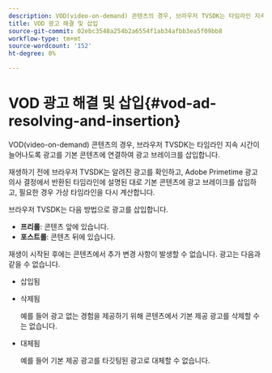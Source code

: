 ```yaml
---
description: VOD(video-on-demand) 콘텐츠의 경우, 브라우저 TVSDK는 타임라인 지속 시간이 늘어나도록 광고를 기본 콘텐츠에 연결하여 광고 브레이크를 삽입합니다.
title: VOD 광고 해결 및 삽입
source-git-commit: 02ebc3548a254b2a6554f1ab34afbb3ea5f09bb8
workflow-type: tm+mt
source-wordcount: '152'
ht-degree: 0%

---
```


# VOD 광고 해결 및 삽입{#vod-ad-resolving-and-insertion}

VOD(video-on-demand) 콘텐츠의 경우, 브라우저 TVSDK는 타임라인 지속 시간이 늘어나도록 광고를 기본 콘텐츠에 연결하여 광고 브레이크를 삽입합니다.

재생하기 전에 브라우저 TVSDK는 알려진 광고를 확인하고, Adobe Primetime 광고 의사 결정에서 반환된 타임라인에 설명된 대로 기본 콘텐츠에 광고 브레이크를 삽입하고, 필요한 경우 가상 타임라인을 다시 계산합니다.

브라우저 TVSDK는 다음 방법으로 광고를 삽입합니다.

* **프리롤**: 콘텐츠 앞에 있습니다.
* **포스트롤**: 콘텐츠 뒤에 있습니다.

재생이 시작된 후에는 콘텐츠에서 추가 변경 사항이 발생할 수 없습니다. 광고는 다음과 같을 수 없습니다.

* 삽입됨
* 삭제됨

  예를 들어 광고 없는 경험을 제공하기 위해 콘텐츠에서 기본 제공 광고를 삭제할 수는 없습니다.
* 대체됨

  예를 들어 기본 제공 광고를 타깃팅된 광고로 대체할 수 없습니다.
